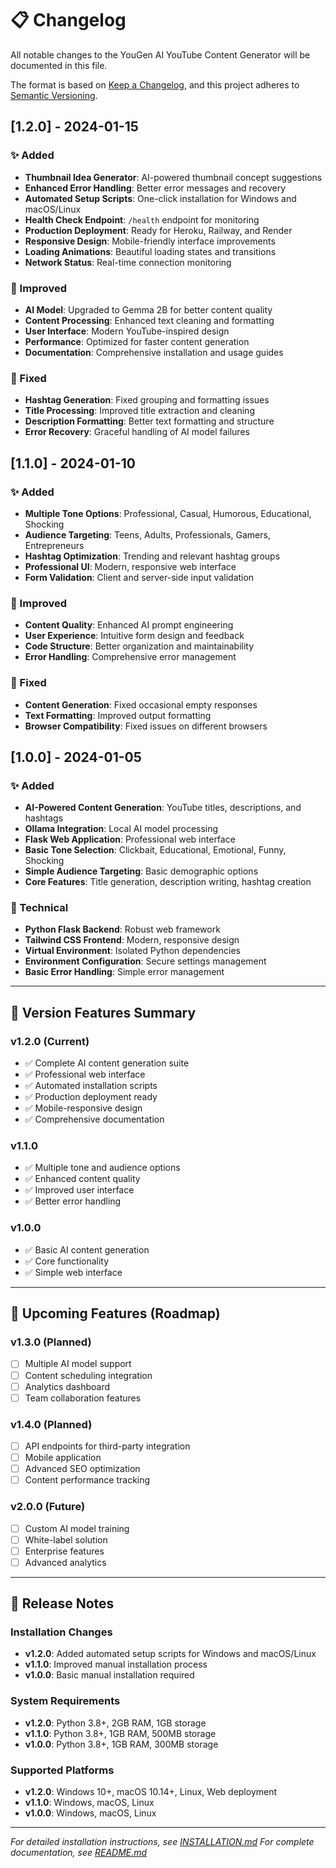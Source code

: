 # 📋 Changelog

All notable changes to the YouGen AI YouTube Content Generator will be documented in this file.

The format is based on [Keep a Changelog](https://keepachangelog.com/en/1.0.0/),
and this project adheres to [Semantic Versioning](https://semver.org/spec/v2.0.0.html).

## [1.2.0] - 2024-01-15

### ✨ Added
- **Thumbnail Idea Generator**: AI-powered thumbnail concept suggestions
- **Enhanced Error Handling**: Better error messages and recovery
- **Automated Setup Scripts**: One-click installation for Windows and macOS/Linux
- **Health Check Endpoint**: `/health` endpoint for monitoring
- **Production Deployment**: Ready for Heroku, Railway, and Render
- **Responsive Design**: Mobile-friendly interface improvements
- **Loading Animations**: Beautiful loading states and transitions
- **Network Status**: Real-time connection monitoring

### 🔧 Improved
- **AI Model**: Upgraded to Gemma 2B for better content quality
- **Content Processing**: Enhanced text cleaning and formatting
- **User Interface**: Modern YouTube-inspired design
- **Performance**: Optimized for faster content generation
- **Documentation**: Comprehensive installation and usage guides

### 🐛 Fixed
- **Hashtag Generation**: Fixed grouping and formatting issues
- **Title Processing**: Improved title extraction and cleaning
- **Description Formatting**: Better text formatting and structure
- **Error Recovery**: Graceful handling of AI model failures

## [1.1.0] - 2024-01-10

### ✨ Added
- **Multiple Tone Options**: Professional, Casual, Humorous, Educational, Shocking
- **Audience Targeting**: Teens, Adults, Professionals, Gamers, Entrepreneurs
- **Hashtag Optimization**: Trending and relevant hashtag groups
- **Professional UI**: Modern, responsive web interface
- **Form Validation**: Client and server-side input validation

### 🔧 Improved
- **Content Quality**: Enhanced AI prompt engineering
- **User Experience**: Intuitive form design and feedback
- **Code Structure**: Better organization and maintainability
- **Error Handling**: Comprehensive error management

### 🐛 Fixed
- **Content Generation**: Fixed occasional empty responses
- **Text Formatting**: Improved output formatting
- **Browser Compatibility**: Fixed issues on different browsers

## [1.0.0] - 2024-01-05

### ✨ Added
- **AI-Powered Content Generation**: YouTube titles, descriptions, and hashtags
- **Ollama Integration**: Local AI model processing
- **Flask Web Application**: Professional web interface
- **Basic Tone Selection**: Clickbait, Educational, Emotional, Funny, Shocking
- **Simple Audience Targeting**: Basic demographic options
- **Core Features**: Title generation, description writing, hashtag creation

### 🔧 Technical
- **Python Flask Backend**: Robust web framework
- **Tailwind CSS Frontend**: Modern, responsive design
- **Virtual Environment**: Isolated Python dependencies
- **Environment Configuration**: Secure settings management
- **Basic Error Handling**: Simple error management

---

## 🎯 Version Features Summary

### v1.2.0 (Current)
- ✅ Complete AI content generation suite
- ✅ Professional web interface
- ✅ Automated installation scripts
- ✅ Production deployment ready
- ✅ Mobile-responsive design
- ✅ Comprehensive documentation

### v1.1.0
- ✅ Multiple tone and audience options
- ✅ Enhanced content quality
- ✅ Improved user interface
- ✅ Better error handling

### v1.0.0
- ✅ Basic AI content generation
- ✅ Core functionality
- ✅ Simple web interface

---

## 🔮 Upcoming Features (Roadmap)

### v1.3.0 (Planned)
- [ ] Multiple AI model support
- [ ] Content scheduling integration
- [ ] Analytics dashboard
- [ ] Team collaboration features

### v1.4.0 (Planned)
- [ ] API endpoints for third-party integration
- [ ] Mobile application
- [ ] Advanced SEO optimization
- [ ] Content performance tracking

### v2.0.0 (Future)
- [ ] Custom AI model training
- [ ] White-label solution
- [ ] Enterprise features
- [ ] Advanced analytics

---

## 📝 Release Notes

### Installation Changes
- **v1.2.0**: Added automated setup scripts for Windows and macOS/Linux
- **v1.1.0**: Improved manual installation process
- **v1.0.0**: Basic manual installation required

### System Requirements
- **v1.2.0**: Python 3.8+, 2GB RAM, 1GB storage
- **v1.1.0**: Python 3.8+, 1GB RAM, 500MB storage
- **v1.0.0**: Python 3.8+, 1GB RAM, 300MB storage

### Supported Platforms
- **v1.2.0**: Windows 10+, macOS 10.14+, Linux, Web deployment
- **v1.1.0**: Windows, macOS, Linux
- **v1.0.0**: Windows, macOS, Linux

---

*For detailed installation instructions, see [INSTALLATION.md](INSTALLATION.md)*
*For complete documentation, see [README.md](README.md)* 